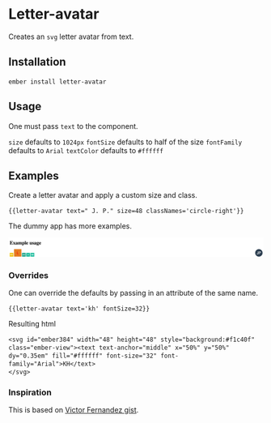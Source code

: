 # Letter-avatar

Creates an `svg` letter avatar from text.

## Installation

```
ember install letter-avatar
```

## Usage

One must pass `text` to the component.

`size` defaults to `1024px`
`fontSize` defaults to half of the size
`fontFamily` defaults to `Arial`
`textColor` defaults to `#ffffff`

## Examples

Create a letter avatar and apply a custom size and class.

```
{{letter-avatar text=" J. P." size=48 classNames='circle-right'}}
```

The dummy app has more examples.

![preview](example.png)

### Overrides

One can override the defaults by passing in an attribute of the same name.

```
{{letter-avatar text='kh' fontSize=32}}
```

Resulting html

```
<svg id="ember384" width="48" height="48" style="background:#f1c40f" class="ember-view"><text text-anchor="middle" x="50%" y="50%" dy="0.35em" fill="#ffffff" font-size="32" font-family="Arial">KH</text>
</svg>
```

### Inspiration

This is based on [Victor Fernandez gist](https://gist.github.com/vctrfrnndz/fab6f839aaed0de566b0).
